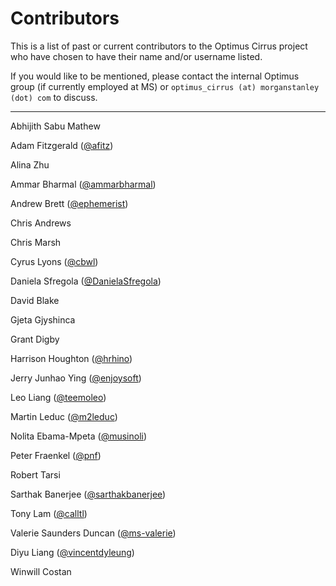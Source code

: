 # Contributors
This is a list of past or current contributors to the Optimus Cirrus project who have chosen to have their name and/or username listed. 

If you would like to be mentioned, please contact the internal Optimus group (if currently employed at MS) or `optimus_cirrus (at) morganstanley (dot) com` to discuss. 

---

Abhijith Sabu Mathew

Adam Fitzgerald ([@afitz](http://github.com/afitz))

Alina Zhu

Ammar Bharmal ([@ammarbharmal](https://github.com/ammarbharmal))

Andrew Brett ([@ephemerist](http://github.com/ephemerist))

Chris Andrews

Chris Marsh

Cyrus Lyons ([@cbwl](http://github.com/cbwl))

Daniela Sfregola ([@DanielaSfregola](http://github.com/DanielaSfregola))

David Blake

Gjeta Gjyshinca

Grant Digby

Harrison Houghton ([@hrhino](http://github.com/hrhino))

Jerry Junhao Ying ([@enjoysoft](http://github.com/enjoysoft))

Leo Liang ([@teemoleo](http://github.com/teemoleo))

Martin Leduc ([@m2leduc](http://github.com/@m2leduc))

Nolita Ebama-Mpeta ([@musinoli](http://github.com/musinoli))

Peter Fraenkel ([@pnf](http://github.com/pnf))

Robert Tarsi

Sarthak Banerjee ([@sarthakbanerjee](http://github.com/sarthakbanerjee))

Tony Lam ([@calltl](http://github.com/calltl))

Valerie Saunders Duncan ([@ms-valerie](http://github.com/ms-valerie))

Diyu Liang ([@vincentdyleung](http://github.com/vincentdyleung))

Winwill Costan
